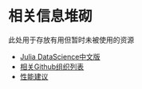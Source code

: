 # 相关信息堆砌
此处用于存放有用但暂时未被使用的资源
- [Julia DataScience中文版](https://cn.julialang.org/JuliaDataScience)
- [相关Github组织列表](https://julialang.org/community/organizations/)
- [性能建议](https://docs.juliacn.com/latest/manual/performance-tips/)